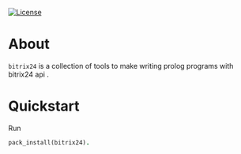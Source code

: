 
[![License](http://poser.pugx.org/prologue/support/license)](https://packagist.org/packages/prologue/support) 
# About

`bitrix24` is a collection of tools to make writing prolog programs with bitrix24 api .

# Quickstart

Run

```prolog
pack_install(bitrix24).
```
